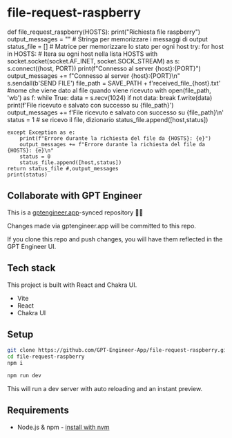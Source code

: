 # file-request-raspberry

def file_request_raspberry(HOSTS):
    print("Richiesta file raspberry")
    output_messages = ""  # Stringa per memorizzare i messaggi di output
    status_file = [] # Matrice per memorizzare lo stato per ogni host
    try:
        for host in HOSTS:  # Itera su ogni host nella lista HOSTS
            with socket.socket(socket.AF_INET, socket.SOCK_STREAM) as s:
                s.connect((host, PORT))
                print(f"Connesso al server {host}:{PORT}")
                output_messages += f"Connesso al server {host}:{PORT}\n"
                s.sendall(b'SEND FILE')
                file_path = SAVE_PATH + f'received_file_{host}.txt' #nome che viene dato al file quando viene ricevuto
                with open(file_path, 'wb') as f:
                    while True: 
                        data = s.recv(1024)
                        if not data:
                            break
                        f.write(data)
                print(f'File ricevuto e salvato con successo su {file_path}')
                output_messages += f'File ricevuto e salvato con successo su {file_path}\n'
                status = 1 # se ricevo il file, dizionario
                status_file.append([host,status])
                
    except Exception as e:
        print(f"Errore durante la richiesta del file da {HOSTS}: {e}")
        output_messages += f"Errore durante la richiesta del file da {HOSTS}: {e}\n"
        status = 0
        status_file.append([host,status])
    return status_file #,output_messages
    print(status)


## Collaborate with GPT Engineer

This is a [gptengineer.app](https://gptengineer.app)-synced repository 🌟🤖

Changes made via gptengineer.app will be committed to this repo.

If you clone this repo and push changes, you will have them reflected in the GPT Engineer UI.

## Tech stack

This project is built with React and Chakra UI.

- Vite
- React
- Chakra UI

## Setup

```sh
git clone https://github.com/GPT-Engineer-App/file-request-raspberry.git
cd file-request-raspberry
npm i
```

```sh
npm run dev
```

This will run a dev server with auto reloading and an instant preview.

## Requirements

- Node.js & npm - [install with nvm](https://github.com/nvm-sh/nvm#installing-and-updating)
